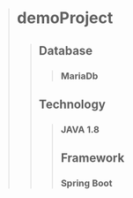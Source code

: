 > # demoProject
>> ## Database 
>>> ### MariaDb
>> ## Technology
>>> ### JAVA 1.8 
>>> ## Framework
>>> ### Spring Boot
